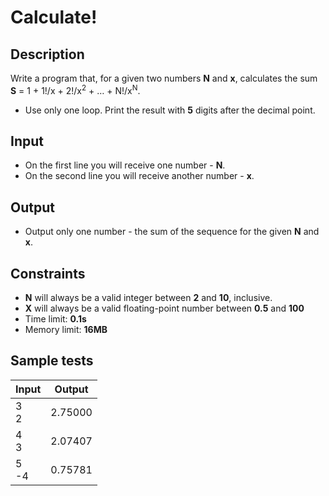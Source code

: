 ﻿# Calculate!

## Description
Write a program that, for a given two numbers **N** and **x**, calculates the sum **S** = 1 + 1!/x + 2!/x<sup>2</sup> + … + N!/x<sup>N</sup>.
  - Use only one loop. Print the result with **5** digits after the decimal point.

## Input
- On the first line you will receive one number - **N**.
- On the second line you will receive another number - **x**.

## Output
- Output only one number - the sum of the sequence for the given **N** and **x**.

## Constraints
- **N** will always be a valid integer between **2** and **10**, inclusive.
- **X** will always be a valid floating-point number between **0.5** and **100**
- Time limit: **0.1s**
- Memory limit: **16MB**

## Sample tests

|     Input      |     Output     |
|----------------|----------------|
| 3<br/>2        | 2.75000        |
| 4<br/>3        | 2.07407        |
| 5<br/>-4       | 0.75781        |